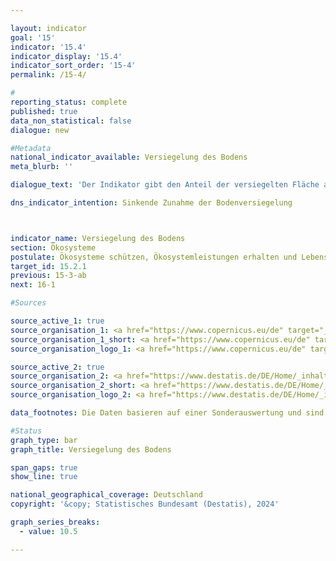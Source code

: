 ```yaml
---

layout: indicator        
goal: '15'        
indicator: '15.4'        
indicator_display: '15.4'        
indicator_sort_order: '15-4'        
permalink: /15-4/               

#
reporting_status: complete        
published: true        
data_non_statistical: false        
dialogue: new

#Metadata        
national_indicator_available: Versiegelung des Bodens  
meta_blurb: ''      

dialogue_text: 'Der Indikator gibt den Anteil der versiegelten Fläche an der Gesamtfläche Deutschlands wieder. Eine Fläche gilt als versiegelt, wenn sie bebaut, betoniert, asphaltiert, gepflastert oder auf andere Art langfristig befestigt ist.'

dns_indicator_intention: Sinkende Zunahme der Bodenversiegelung



indicator_name: Versiegelung des Bodens
section: Ökosysteme       
postulate: Ökosysteme schützen, Ökosystemleistungen erhalten und Lebensräume bewahren      
target_id: 15.2.1     
previous: 15-3-ab        
next: 16-1        

#Sources        

source_active_1: true
source_organisation_1: <a href="https://www.copernicus.eu/de" target="_blank">Europäisches Copernicus-Programm</a>
source_organisation_1_short: <a href="https://www.copernicus.eu/de" target="_blank">Europäisches Copernicus-Programm</a>
source_organisation_logo_1: <a href="https://www.copernicus.eu/de" target="_blank"><img src="https://dialogfassungdns.github.io/site/public/OrgImgDe/copernicus.png" alt="Copernicus" title=" Klicken Sie hier um zur Homepage der Organisation Copernicus zu gelangen." style="height:60px; width:148px; border:transparent"/></a>

source_active_2: true
source_organisation_2: <a href="https://www.destatis.de/DE/Home/_inhalt.html" target="_blank">Statistisches Bundesamt</a>
source_organisation_2_short: <a href="https://www.destatis.de/DE/Home/_inhalt.html" target="_blank">Statistisches Bundesamt</a>
source_organisation_logo_2: <a href="https://www.destatis.de/DE/Home/_inhalt.html" target="_blank"><img src="https://dns-indikatoren.de/public/OrgImgDe/destatis.png" alt="Statistisches Bundesamt" title=" Klicken Sie hier um zur Homepage der Organisation Statistisches Bundesamt zu gelangen." style="height:60px; width:148px; border:transparent"/></a>

data_footnotes: Die Daten basieren auf einer Sonderauswertung und sind nicht öffentlich zugänglich.<br>• Zeitreihenbruch wegen verbesserter Kartierung.

#Status        
graph_type: bar
graph_title: Versiegelung des Bodens

span_gaps: true        
show_line: true        

national_geographical_coverage: Deutschland
copyright: '&copy; Statistisches Bundesamt (Destatis), 2024'

graph_series_breaks:
  - value: 10.5

---
```

